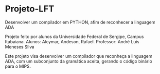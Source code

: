# Projeto-LFT
Desenvolver um compilador em PYTHON, afim de reconhecer a linguagem ADA

Projeto feito por alunos da Universidade Federal de Sergipe, Campus Itabaiana.
Alunos: Alcymar, Andeson, Rafael.
Professor: André Luis Meneses Silva 

Este projeto visa desenvolver um compilador que reconheça a linguagem ADA, com um subconjunto da gramática aceita, gerando o código binário para o MIPS.

